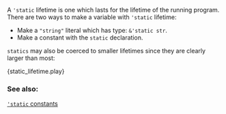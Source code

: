 A `'static` lifetime is one which lasts for the lifetime of the running
program. There are two ways to make a variable with `'static` lifetime:

* Make a `"string"` literal which has type: `&'static str`.
* Make a constant with the `static` declaration.

`statics` may also be coerced to smaller lifetimes since they are clearly
larger than most:

{static_lifetime.play}

### See also:

[`'static` constants][static_const]

[static_const]: /custom_types/constants.html
